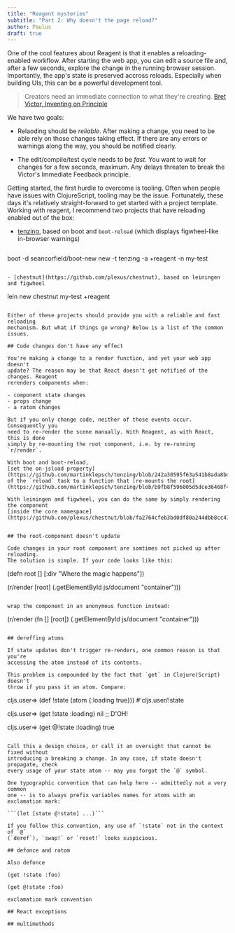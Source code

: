 ```yaml
---
title: "Reagent mysteries"
subtitle: "Part 2: Why doesn't the page reload?"
author: Paulus
draft: true
---
```


One of the cool features about Reagent is that it enables a reloading-enabled
workflow. After starting the web app, you can edit a source file and, after a
few seconds, explore the change in the running browser session. Importantly, the
app's state is preserved accross reloads. Especially when building UIs, this can
be a powerful development tool.

> Creators need an immediate connection to what they're creating. [Bret Victor,
> Inventing on Principle](http://blog.ezyang.com/2012/02/transcript-of-inventing-on-principleb/)

We have two goals:

- Relaoding should be *reliable*. After making a change, you need to be able
  rely on those changes taking effect. If there are any errors or warnings along
  the way, you should be notified clearly.

- The edit/compile/test cycle needs to be *fast*. You want to wait for changes
  for a few seconds, maximum. Any delays threaten to break the Victor's Immediate
  Feedback principle.

Getting started, the first hurdle to overcome is tooling. Often when people have
issues with ClojureScript, tooling may be the issue. Fortunately, these days
it's relatively straight-forward to get started with a project template. Working
with reagent, I recommend two projects that have reloading enabled out of the box:

- [tenzing](https://github.com/martinklepsch/tenzing), based on boot and
  `boot-reload` (which displays figwheel-like in-browser warnings)

   ```
boot -d seancorfield/boot-new new -t tenzing -a +reagent -n my-test
   ```

- [chestnut](https://github.com/plexus/chestnut), based on leiningen and figwheel

   ```
lein new chestnut my-test +reagent
   ```

Either of these projects should provide you with a reliable and fast reloading
mechanism. But what if things go wrong? Below is a list of the common issues.

## Code changes don't have any effect

You're making a change to a render function, and yet your web app doesn't
update? The reason may be that React doesn't get notified of the changes. Reagent
rerenders components when:

- component state changes
- props change
- a ratom changes

But if you only change code, neither of those events occur. Consequently you
need to re-render the scene manually. With Reagent, as with React, this is done
simply by re-mounting the root component, i.e. by re-running `r/render`.

With boot and boot-reload,
[set the on-jsload property](https://github.com/martinklepsch/tenzing/blob/242a30595f63a541b8ada8bd7be0b489ccf522a2/resources/leiningen/new/tenzing/build.boot#L38)
of the `reload` task to a function that [re-mounts the root](https://github.com/martinklepsch/tenzing/blob/b9fb8f596005d5dce36468f4880453f74fecf421/resources/leiningen/new/tenzing/app.cljs#L3).

With leiningen and figwheel, you can do the same by simply rendering the component
[inside the core namespace](https://github.com/plexus/chestnut/blob/fa2764cfeb3bd0df80a244dbb8cc47f29b903c2d/src/leiningen/new/chestnut/src/cljs/chestnut/core_reagent.cljs#L11).


## The root-component doesn't update

Code changes in your root component are somtimes not picked up after reloading.
The solution is simple. If your code looks like this:

```
(defn root []
   [:div "Where the magic happens"])

(r/render [root]
                    (.getElementById js/document "container")))
```

wrap the component in an anonymous function instead:

```
(r/render (fn [] [root])
                    (.getElementById js/document "container")))
```

## dereffing atoms

If state updates don't trigger re-renders, one common reason is that you're
accessing the atom instead of its contents.

This problem is compounded by the fact that `get` in Clojure(Script) doesn't
throw if you pass it an atom. Compare:

```
cljs.user=> (def !state (atom {:loading true}))
#'cljs.user/!state

cljs.user=> (get !state :loading)
nil ;; D'OH!

cljs.user=> (get @!state :loading)
true
```

Call this a design choice, or call it an oversight that cannot be fixed without
introducing a breaking a change. In any case, if state doesn't propagate, check
every usage of your state atom -- may you forgot the `@` symbol.

One typographic convention that can help here -- admittedly not a very common
one -- is to always prefix variables names for atoms with an exclamation mark:

```(let [state @!state] ...)```

If you follow this convention, any use of `!state` not in the context of `@`
(`deref`), `swap!` or `reset!` looks suspicious.

## defonce and ratom

Also defonce

(get !state :foo)

(get @!state :foo)

exclamation mark convention

## React exceptions

## multimethods
